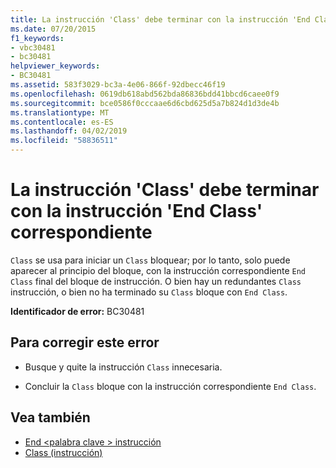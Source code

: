 ```yaml
---
title: La instrucción 'Class' debe terminar con la instrucción 'End Class' correspondiente
ms.date: 07/20/2015
f1_keywords:
- vbc30481
- bc30481
helpviewer_keywords:
- BC30481
ms.assetid: 583f3029-bc3a-4e06-866f-92dbecc46f19
ms.openlocfilehash: 0619db618abd562bda86836bdd41bbcd6caee0f9
ms.sourcegitcommit: bce0586f0cccaae6d6cbd625d5a7b824d1d3de4b
ms.translationtype: MT
ms.contentlocale: es-ES
ms.lasthandoff: 04/02/2019
ms.locfileid: "58836511"
---
```

# <a name="class-statement-must-end-with-a-matching-end-class"></a>La instrucción 'Class' debe terminar con la instrucción 'End Class' correspondiente
`Class` se usa para iniciar un `Class` bloquear; por lo tanto, solo puede aparecer al principio del bloque, con la instrucción correspondiente `End Class` final del bloque de instrucción. O bien hay un redundantes `Class` instrucción, o bien no ha terminado su `Class` bloque con `End Class`.  
  
 **Identificador de error:** BC30481  
  
## <a name="to-correct-this-error"></a>Para corregir este error  
  
-   Busque y quite la instrucción `Class` innecesaria.  
  
-   Concluir la `Class` bloque con la instrucción correspondiente `End Class`.  
  
## <a name="see-also"></a>Vea también

- [End \<palabra clave > instrucción](../../../visual-basic/language-reference/statements/end-keyword-statement.md)
- [Class (instrucción)](../../../visual-basic/language-reference/statements/class-statement.md)

